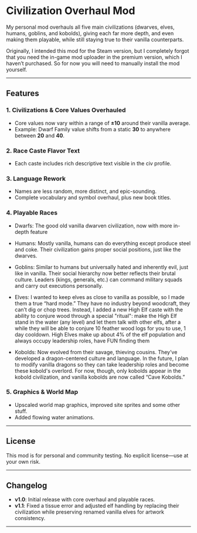 # Civilization Overhaul Mod

My personal mod overhauls all five main civilizations (dwarves, elves, humans, goblins, and kobolds), giving each far more depth, and even making them playable, while still staying true to their vanilla counterparts.

Originally, I intended this mod for the Steam version, but I completely forgot that you need the in-game mod uploader in the premium version, which I haven’t purchased. So for now you will need to manually install the mod yourself.

---

## Features

### 1. Civilizations & Core Values Overhauled

* Core values now vary within a range of **±10** around their vanilla average.
* Example: Dwarf Family value shifts from a static **30** to anywhere between **20** and **40**.

### 2. Race Caste Flavor Text

* Each caste includes rich descriptive text visible in the civ profile.

### 3. Language Rework

* Names are less random, more distinct, and epic-sounding.
* Complete vocabulary and symbol overhaul, plus new book titles.

### 4. Playable Races
* Dwarfs: The good old vanilla dwarven civilization, now with more in-depth feature

* Humans: Mostly vanilla, humans can do everything except produce steel and coke. Their civilization gains proper social positions, just like the dwarves.

* Goblins: Similar to humans but universally hated and inherently evil, just like in vanilla. Their social hierarchy now better reflects their brutal culture. Leaders (kings, generals, etc.) can command military squads and carry out executions personally.

* Elves: I wanted to keep elves as close to vanilla as possible, so I made them a true “hard mode.” They have no industry beyond woodcraft, they can’t dig or chop trees. Instead, I added a new High Elf caste with the ability to conjure wood through a special "ritual": make the High Elf stand in the water (any level) and let them talk with other elfs, after a while they will be able to conjure 10 feather wood logs for you to use, 1 day cooldown. High Elves make up about 4% of the elf population and always occupy leadership roles, have FUN finding them

* Kobolds: Now evolved from their savage, thieving cousins. They’ve developed a dragon-centered culture and language. In the future, I plan to modify vanilla dragons so they can take leadership roles and become these kobold's overlord. For now, though, only kobolds appear in the kobold civilization, and vanilla kobolds are now called “Cave Kobolds.”

### 5. Graphics & World Map

* Upscaled world map graphics, improved site sprites and some other stuff.
* Added flowing water animations.

---

## License

This mod is for personal and community testing. No explicit license—use at your own risk.

---

## Changelog

* **v1.0**: Initial release with core overhaul and playable races.
* **v1.1**: Fixed a tissue error and adjusted elf handling by replacing their civilization while preserving renamed vanilla elves for artwork consistency.
---
